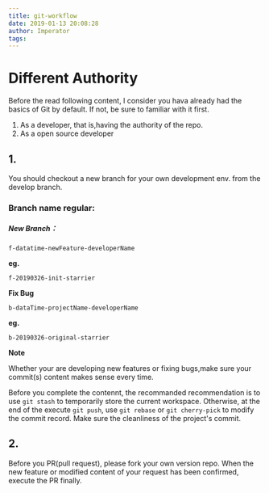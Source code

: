 ```yaml
---
title: git-workflow
date: 2019-01-13 20:08:28
author: Imperator
tags:
---
```


# Different Authority
 
 Before the read following content, I consider you hava already had the basics of Git by default. If not, be sure to familiar with it first.

 1. As a developer, that is,having the authority of the repo.
 2. As a open source developer


## 1. 

You should checkout a new branch for your own development env. from the develop branch.

### Branch name regular:

##### New Branch：

`f-datatime-newFeature-developerName`

**eg.** 

`f-20190326-init-starrier`

**Fix Bug**

 `b-dataTime-projectName-developerName`

**eg.**

 `b-20190326-original-starrier`

 **Note**
 
 Whether your are developing new features or fixing bugs,make sure your commit(s) content makes sense every time.

 Before you complete the contennt, the recommanded recommendation is to use `git stash` to temporarily store the current workspace. Otherwise, at the end of the execute `git push`, use `git rebase` or `git cherry-pick` to modify the commit record. Make sure the cleanliness of the project's commit.

 ## 2.

 Before you PR(pull request), please fork your own version repo. When the new feature or modified content of your request has been confirmed, execute the PR finally.
